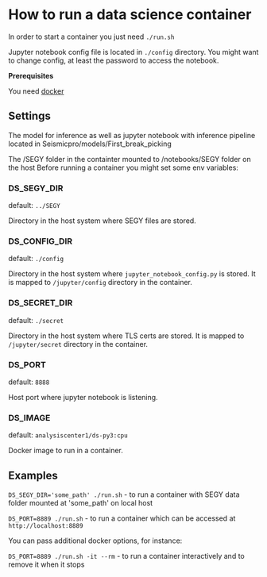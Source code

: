 # How to run a data science container

In order to start a container you just need `./run.sh`

Jupyter notebook config file is located in `./config` directory. You might want to change config, at least the password to access the notebook.


**Prerequisites**

You need [docker](https://docs.docker.com/engine/installation/linux/)
## Settings

The model for inference as well as jupyter notebook with inference pipeline located in 
Seismicpro/models/First_break_picking

The /SEGY folder in the containter mounted to /notebooks/SEGY folder on the host
Before running a container you might set some env variables:

### DS_SEGY_DIR
default: `../SEGY`

Directory in the host system where SEGY files are stored. 

### DS_CONFIG_DIR
default: `./config`

Directory in the host system where `jupyter_notebook_config.py` is stored. It is mapped to `/jupyter/config` directory in the container.

### DS_SECRET_DIR
default: `./secret`

Directory in the host system where TLS certs are stored. It is mapped to `/jupyter/secret` directory in the container.

### DS_PORT
default: `8888`

Host port where jupyter notebook is listening.

### DS_IMAGE
default: `analysiscenter1/ds-py3:cpu`

Docker image to run in a container.

## Examples
`DS_SEGY_DIR='some_path' ./run.sh` - to run a container with SEGY data folder mounted at 'some_path' on local host 

`DS_PORT=8889 ./run.sh` - to run a container which can be accessed at `http://localhost:8889`

You can pass additional docker options, for instance:

`DS_PORT=8889 ./run.sh -it --rm` - to run a container interactively and to remove it when it stops
